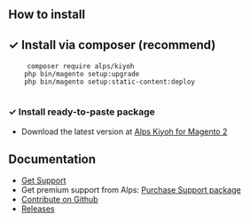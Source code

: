 <h2>How to install</h2>
<h2><a id="user-content--install-via-composer-recommend" class="anchor" aria-hidden="true" href="#-install-via-composer-recommend"></a>✓ Install via composer (recommend)</h2>
<pre>
	<code>composer require alps/kiyoh
	php bin/magento setup:upgrade
	php bin/magento setup:static-content:deploy
	</code>
</pre>

<h3>✓ Install ready-to-paste package</h3>
<ul>
	<li>Download the latest version at <a href="https://github.com/alpsws/kiyoh/archive/master.zip">Alps Kiyoh for Magento 2</a></li>
</ul>

<h2>Documentation</h2>
<ul>
<li><a href="https://github.com/alpsws/kiyoh/issues">Get Support</a></li>
<li>Get premium support from Alps: <a href="https://alpswebsolutions.com/enquiry/" rel="nofollow">Purchase Support package</a></li>
<li><a href="https://github.com/alpsws/kiyoh">Contribute on Github</a></li>
<li><a href="https://github.com/alpsws/kiyoh/releases">Releases</a></li>
</ul>
